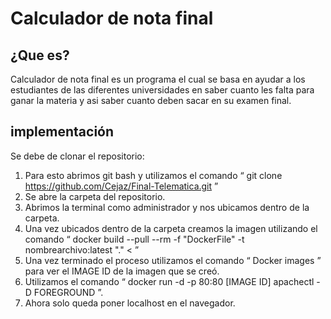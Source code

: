 # Calculador de nota final

## ¿Que es?

Calculador de nota final es un programa el cual se basa en ayudar a los estudiantes de las diferentes universidades en saber cuanto les falta para ganar la materia y asi saber cuanto deben sacar en su examen final.

## implementación

Se debe de clonar el repositorio:
1. Para esto abrimos git bash y utilizamos el comando “ git clone https://github.com/Cejaz/Final-Telematica.git ”
2. Se abre la carpeta del repositorio.
3. Abrimos la terminal como administrador y nos ubicamos dentro de la carpeta.
4. Una vez ubicados dentro de la carpeta creamos la imagen utilizando el comando “ docker build --pull --rm -f "DockerFile" -t nombrearchivo:latest "." < ”
5. Una vez terminado el proceso utilizamos el comando “ Docker images ” para ver el IMAGE ID de la imagen que se creó.
6. Utilizamos el comando “ docker run -d -p 80:80 [IMAGE ID] apachectl -D FOREGROUND ”.
7. Ahora solo queda poner localhost en el navegador.
